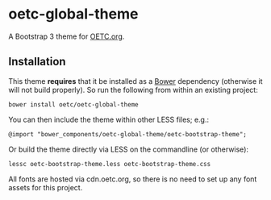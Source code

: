 # oetc-global-theme

A Bootstrap 3 theme for [OETC.org](https://oetc.org).

## Installation

This theme **requires** that it be installed as a [Bower](https://bower.io/) dependency (otherwise it will not build properly). So run the following from within an existing project:

    bower install oetc/oetc-global-theme

You can then include the theme within other LESS files; e.g.:

    @import "bower_components/oetc-global-theme/oetc-bootstrap-theme";

Or build the theme directly via LESS on the commandline (or otherwise):

    lessc oetc-bootstrap-theme.less oetc-bootstrap-theme.css

All fonts are hosted via cdn.oetc.org, so there is no need to set up any font assets for this project.